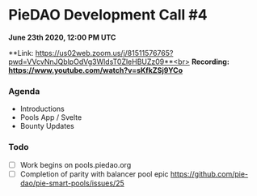 # PieDAO Development Call \#4

**June 23th 2020, 12:00 PM UTC**

**Link: https://us02web.zoom.us/j/81511576765?pwd=VVcvNnJQblpOdVg3WldsT0ZleHBUZz09**<br>
**Recording: https://www.youtube.com/watch?v=sKfkZSj9YCo**

### Agenda

* Introductions
* Pools App / Svelte
* Bounty Updates

### Todo

- [ ] Work begins on pools.piedao.org
- [ ] Completion of parity with balancer pool epic https://github.com/pie-dao/pie-smart-pools/issues/25
